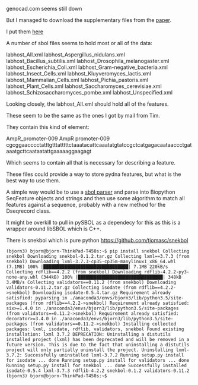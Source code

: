 genocad.com seems still down

But I managed to download the supplementary files from the [paper](https://www.ncbi.nlm.nih.gov/pubmed/25925571).

I put them [here](https://github.com/pydna-group/pydna/tree/py3dev/scripts/files_for_annotation_function)

A number of sbol files seems to hold most or all of the data:

labhost_All.xml
labhost_Aspergillus_nidulans.xml
labhost_Bacillus_subtilis.xml
labhost_Drosophila_melanogaster.xml
labhost_Escherichia_Coli.xml
labhost_Gram-negative_bacteria.xml
labhost_Insect_Cells.xml
labhost_Kluyveromyces_lactis.xml
labhost_Mammalian_Cells.xml
labhost_Pichia_pastoris.xml
labhost_Plant_Cells.xml
labhost_Saccharomyces_cerevisiae.xml
labhost_Schizosaccharomyces_pombe.xml
labhost_Unspecified.xml

Looking closely, the labhost_All.xml should hold all of the features.

These seem to be the same as the ones I got by mail from Tim.

They contain this kind of element:

<component>
   <DnaComponent ns2:about="http://genocad.org/SBOL/doi:10.6084/m9.figshare.1159038/Part:AmpR_promoter-009">
     <ns2:type ns2:resource="so:0000167"/>
     <displayId>AmpR_promoter-009</displayId>
     <name>AmpR promoter-009</name>
     <description/>
     <dnaSequence>
        <DnaSequence ns2:about="http://genocad.org/SBOL/doi:10.6084/m9.figshare.1159038/Part:AmpR_promoter-009#seq">
           <nucleotides>cgcggaacccctatttgtttatttttctaaatacattcaaatatgtatccgctcatgagacaataaccctgataaatgcttcaataatattgaaaaaggaagagt</nucleotides>
        </DnaSequence>
     </dnaSequence>
    </DnaComponent>
</component>

Which seems to contain all that is necessary for describing a feature.

These files could provide a way to store pydna features, but what is the best way to use them.

A simple way would be to use a [sbol parser](https://pypi.python.org/pypi?%3Aaction=search&term=sbol&submit=search)
and parse into Biopython SeqFeature objects and strings and then use some algorithm to match all features against
a sequence, probably with a new method for the Dseqrecord class.

It might be overkill to pull in pySBOL as a dependecy for this as this is a wrapper around libSBOL which is C++.

There is snekbol which is pure python https://github.com/tjomasc/snekbol

`
(bjorn3) bjorn@bjorn-ThinkPad-T450s:~$ pip install snekbol
Collecting snekbol
  Downloading snekbol-0.1.2.tar.gz
Collecting lxml==3.7.3 (from snekbol)
  Downloading lxml-3.7.3-cp35-cp35m-manylinux1_x86_64.whl (7.1MB)
    100% |████████████████████████████████| 7.1MB 220kB/s
Collecting rdflib==4.2.2 (from snekbol)
  Downloading rdflib-4.2.2-py3-none-any.whl (344kB)
    100% |████████████████████████████████| 348kB 3.4MB/s
Collecting validators==0.11.2 (from snekbol)
  Downloading validators-0.11.2.tar.gz
Collecting isodate (from rdflib==4.2.2->snekbol)
  Downloading isodate-0.5.4.tar.gz
Requirement already satisfied: pyparsing in ./anaconda3/envs/bjorn3/lib/python3.5/site-packages (from rdflib==4.2.2->snekbol)
Requirement already satisfied: six>=1.4.0 in ./anaconda3/envs/bjorn3/lib/python3.5/site-packages (from validators==0.11.2->snekbol)
Requirement already satisfied: decorator>=3.4.0 in ./anaconda3/envs/bjorn3/lib/python3.5/site-packages (from validators==0.11.2->snekbol)
Installing collected packages: lxml, isodate, rdflib, validators, snekbol
  Found existing installation: lxml 3.7.2
    DEPRECATION: Uninstalling a distutils installed project (lxml) has been deprecated and will be removed in a future version. This is due to the fact that uninstalling a distutils project will only partially uninstall the project.
    Uninstalling lxml-3.7.2:
      Successfully uninstalled lxml-3.7.2
  Running setup.py install for isodate ... done
  Running setup.py install for validators ... done
  Running setup.py install for snekbol ... done
Successfully installed isodate-0.5.4 lxml-3.7.3 rdflib-4.2.2 snekbol-0.1.2 validators-0.11.2
(bjorn3) bjorn@bjorn-ThinkPad-T450s:~$
`
